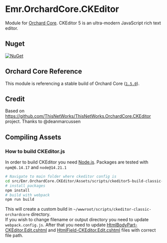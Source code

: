 # Emr.OrchardCore.CKEditor

Module for [Orchard Core](https://github.com/OrchardCMS/OrchardCore). CKEditor 5 is an ultra-modern JavaScript rich text editor. 

## Nuget

[![NuGet](https://img.shields.io/nuget/v/Emr.OrchardCore.CKEditor.svg)](https://www.nuget.org/packages/Emr.OrchardCore.CKEditor)

## Orchard Core Reference

This module is referencing a stable build of Orchard Core ([`1.5.0`](https://www.nuget.org/packages/OrchardCore.Module.Targets/1.5.0)).

## Credit

Based on https://github.com/ThisNetWorks/ThisNetWorks.OrchardCore.CKEditor project. Thanks to @deanmarcussen

## Compiling Assets
### How to build CKEditor.js
In order to build CKEditor you need [Node.js](https://nodejs.org/en/download/).
Packages are tested with `npm@6.14.17` and `node@14.21.1`

```bash
# Navigate to main folder where ckeditor config is
cd src/Emr.OrchardCore.CKEditor/Assets/scripts/ckeditor5-build-classic-orchardcore
# install packages
npm install
# build with webpack
npm run build
```
This will create a custom build in `~/wwwroot/scripts/ckeditor-classic-orchardcore` directory.\
If you wish to change filename or output directory you need to update `webpack.config.js`.
After that you need to update [HtmlBodyPart-CKEditor.Edit.cshtml](./src/Emr.OrchardCore.CKEditor/Views/HtmlBodyPart-CKEditor.Edit.cshtml) and
[HtmlField-CKEditor.Edit.cshtml](./src/Emr.OrchardCore.CKEditor/Views/HtmlField-CKEditor.Edit.cshtml) files with correct file path.